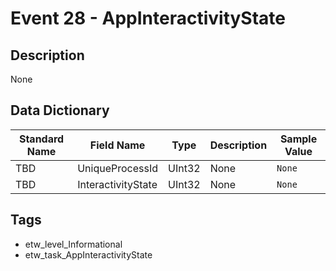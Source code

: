 # Event 28 - AppInteractivityState

## Description
None

## Data Dictionary
|Standard Name|Field Name|Type|Description|Sample Value|
|---|---|---|---|---|
|TBD|UniqueProcessId|UInt32|None|`None`|
|TBD|InteractivityState|UInt32|None|`None`|

## Tags
* etw_level_Informational
* etw_task_AppInteractivityState